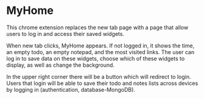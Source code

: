 # MyHome

This chrome extension replaces the new tab page with a page that allow users to log in and access their saved widgets.

When new tab clicks, MyHome appears. 
If not logged in, it shows the time, an empty todo, an empty notepad, and the most visited links.
The user can log in to save data on these widgets, choose which of these widgets to display, as well as change the background.

In the upper right corner there will be a button which will redirect to login. Users that login will be able to save their todo and notes lists across devices by logging in (authentication, database-MongoDB).


